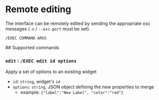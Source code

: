 # Remote editing

The interface can be remotely edited by sending the appropriate osc messages (`-o` / `--osc-port` must be set).

```
/EXEC COMMAND ARGS
```

## Supported commands

### `edit` :  `/EXEC edit id options`

Apply a set of options to an existing widget

- `id`: `string`, widget's `id`
- `options`: `string`, JSON object defining the new properties to merge
  - example: `{"label":"New Label", "color":"red"}`
